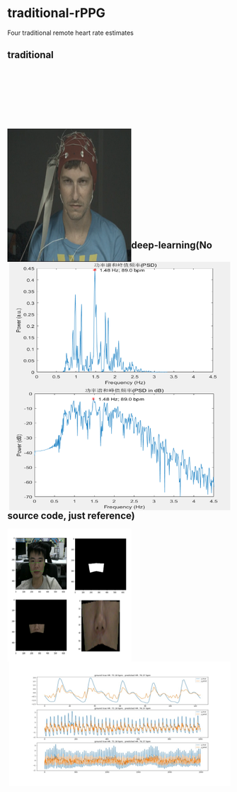 # traditional-rPPG
Four traditional remote heart rate estimates

## traditional
<br></br> 
<br></br> <br></br> <br></br> 
<img src=".\pic\1111.png" width="280" height="300" alt="video" align ="left"> <img src=".\pic\psd.png" width="500" height="280" alt="predict" align="right">
<img src=".\pic\psd_dB.png" width="500" height="280" alt="predict" align="right">
</br> 
<br></br> 
<br></br> 
<br></br> 
<br></br> 
<br></br> 
<br></br> 

## deep-learning(No source code, just reference)

<img src=".\pic\ROI.png" width="280" height="300" alt="video" align ="left">
<img src=".\pic\0003_3.jpg" width="500" height="280" alt="predict"  align="right">
